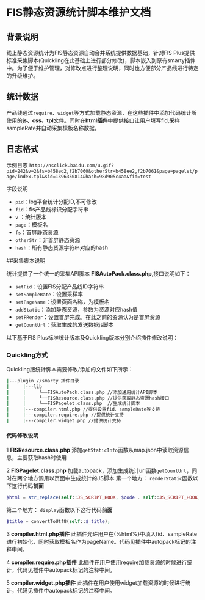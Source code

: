 # FIS静态资源统计脚本维护文档

## 背景说明

线上静态资源统计为FIS静态资源自动合并系统提供数据基础，针对FIS Plus提供标准采集脚本(Quickling在此基础上进行部分修改)，脚本嵌入到原有smarty插件中。为了便于维护管理，对修改点进行整理说明，同时也方便部分产品线进行特定的升级维护。

## 统计数据

产品线通过`require`、`widget`等方式加载静态资源，在这些插件中添加代码统计所使用的**js、css、tpl**文件。同时在**html插件**中提供接口让用户填写fid,采样sampleRate并自动采集模板名称数据。

## 日志格式

示例日志
`http://nsclick.baidu.com/u.gif?pid=242&v=2&fs=b458ed2,f2b7060&otherStr=b458ee2,f2b7061&page=pagelet/page/index.tpl&sid=1396350814&hash=98d905c4aa&fid=test`

字段说明

* `pid`：log平台统计分配ID,不可修改
* `fid`：fis产品线标识分配字符串
* `v`  ：统计版本
* `page`：模板名
* `fs`：首屏静态资源
* `otherStr`：非首屏静态资源
* `hash`：所有静态资源字符串对应的hash

##采集脚本说明

统计提供了一个统一的采集API脚本 **FISAutoPack.class.php**,接口说明如下：

* `setFid`：设置FIS分配产品线ID字符串
* `setSampleRate`：设置采样率
* `setPageName`：设置页面名称，为模板名
* `addStatic`：添加静态资源，参数为资源对应hash值
* `setFRender`：设置首屏完成。在此之前的资源认为是首屏资源
* `getCountUrl`：获取生成的发送数据js脚本

以下基于FIS Plus标准统计版本及Quickling版本分别介绍插件修改说明：

### **Quickling方式**

Quickling版统计脚本需要修改/添加的文件如下所示：

```bash
|---plugin //smarty 插件目录
|     |---lib 
|     |     └──FISAutoPack.class.php //添加通用统计API脚本
|     |     └──FISResource.class.php //提供获取静态资源hash接口
|     |     └──FISPagelet.class.php  //生成统计脚本
|     |---compiler.html.php //提供设置fid、sampleRate等支持
|     |---compiler.require.php //提供统计支持
|     |---compiler.widget.php //提供统计支持
```

#### 代码修改说明

1 **FISResource.class.php** 
添加`getStaticInfo`函数从map.json中读取资源信息，主要获取hash时使用

2 **FISPagelet.class.php** 
加载autopack，添加生成统计url函数`getCountUrl`，同时在两个地方调用以页面中生成统计的JS脚本
第一个地方：
`renderStatic`函数以下这行代码**前面**
```php
$html = str_replace(self::JS_SCRIPT_HOOK, $code . self::JS_SCRIPT_HOOK, $html);
```
第二个地方：
`display`函数以下这行代码**前面**
```php
$title = convertToUtf8(self::$_title);
```

3 **compiler.html.php插件**
此插件允许用户在{%html%}中填入fid、sampleRate进行初始化，同时获取模板名作为pageName。代码见插件中autopack标记的注释中间。

4 **compiler.require.php插件**
此插件在用户使用require加载资源的时候进行统计，代码见插件中autopack标记的注释中间。

5 **compiler.widget.php插件**
此插件在用户使用widget加载资源的时候进行统计，代码见插件中autopack标记的注释中间。













